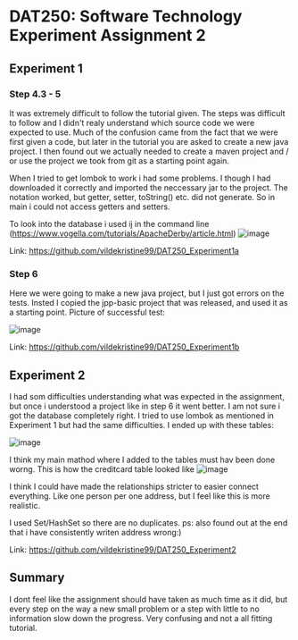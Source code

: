 # DAT250: Software Technology Experiment Assignment 2
## Experiment 1
### Step 4.3 - 5
It was extremely difficult to follow the tutorial given. The steps was difficult to follow and I didn't realy understand which source code we were expected to use. Much of the confusion came from the fact that we were first given a code, but later in the tutorial you are asked to create a new java project. I then found out we actually needed to create a maven project and / or use the project we took from git as a starting point again.

When I tried to get lombok to work i had some problems. I though I had downloaded it correctly and imported the neccessary jar to the project. The notation worked, but getter, setter, toString() etc. did not generate. So in main i could not access getters and setters.

To look into the database i used ij in the command line (https://www.vogella.com/tutorials/ApacheDerby/article.html)
![image](https://user-images.githubusercontent.com/42578149/133001086-65f98ad5-08e5-4ad5-9749-f8dfa129d964.png)

Link: https://github.com/vildekristine99/DAT250_Experiment1a

### Step 6
Here we were going to make a new java project, but I just got errors on the tests. Insted I copied the jpp-basic project that was released, and used it as a starting point.
Picture of successful test:

![image](https://user-images.githubusercontent.com/42578149/133001289-3f92753c-b42a-4a02-92ff-f92ebc15ff6e.png)

Link: https://github.com/vildekristine99/DAT250_Experiment1b

## Experiment 2
I had som difficulties understanding what was expected in the assignment, but once i understood a project like in step 6 it went better. I am not sure i got the database completely right. I tried to use lombok as mentioned in Experiment 1 but had the same difficulties. I ended up with these tables:

![image](https://user-images.githubusercontent.com/42578149/133001986-2db90249-a459-474f-bd05-28938a6f7092.png)

I think my main mathod where I added to the tables must hav been done worng. This is how the creditcard table looked like
![image](https://user-images.githubusercontent.com/42578149/133002070-702e6ade-71bc-4b94-a559-590b5a4f8a22.png)

I think I could have made the relationships stricter to easier connect everything. Like one person per one address, but I feel like this is more realistic. 

I used Set/HashSet so there are no duplicates.
ps: also found out at the end that i have consistently writen address wrong:)

Link: https://github.com/vildekristine99/DAT250_Experiment2

## Summary
I dont feel like the assignment should have taken as much time as it did, but every step on the way a new small problem or a step with little to no information slow down the progress. Very confusing and not a all fitting tutorial.
